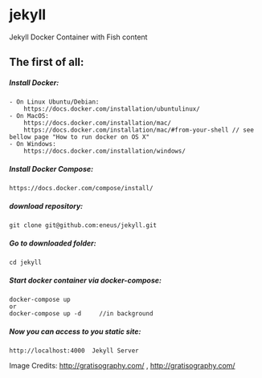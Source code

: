 # jekyll
Jekyll Docker Container with Fish content
## The first of all:
##### Install Docker:
    - On Linux Ubuntu/Debian:
        https://docs.docker.com/installation/ubuntulinux/
    - On MacOS:
        https://docs.docker.com/installation/mac/
        https://docs.docker.com/installation/mac/#from-your-shell // see bellow page "How to run docker on OS X"
    - On Windows:
        https://docs.docker.com/installation/windows/

##### Install Docker Compose:
    https://docs.docker.com/compose/install/

##### download repository:

```
git clone git@github.com:eneus/jekyll.git
```

##### Go to downloaded folder:

```
cd jekyll
```

##### Start docker container via docker-compose:

```
docker-compose up
or
docker-compose up -d     //in background
```

##### Now you can access to you static site:

```
http://localhost:4000  Jekyll Server
```

Image Credits: http://gratisography.com/ , http://gratisography.com/